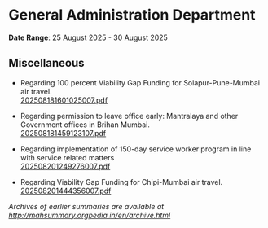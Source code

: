 # General Administration Department

**Date Range**: 25 August 2025 - 30 August 2025


## Miscellaneous
- Regarding 100 percent Viability Gap Funding for Solapur-Pune-Mumbai air travel.\
  [202508181601025007.pdf](https://gr.maharashtra.gov.in/Site/Upload/Government%20Resolutions/English/202508181601025007.pdf)

- Regarding permission to leave office early: Mantralaya and other Government offices in Brihan Mumbai.\
  [202508181459123107.pdf](https://gr.maharashtra.gov.in/Site/Upload/Government%20Resolutions/English/202508181459123107.pdf)

- Regarding implementation of 150-day service worker program in line with service related matters\
  [202508201249276007.pdf](https://gr.maharashtra.gov.in/Site/Upload/Government%20Resolutions/English/202508201249276007.pdf)

- Regarding Viability Gap Funding for Chipi-Mumbai air travel.\
  [202508201444356007.pdf](https://gr.maharashtra.gov.in/Site/Upload/Government%20Resolutions/English/202508201444356007.pdf)


*Archives of earlier summaries are available at http://mahsummary.orgpedia.in/en/archive.html*